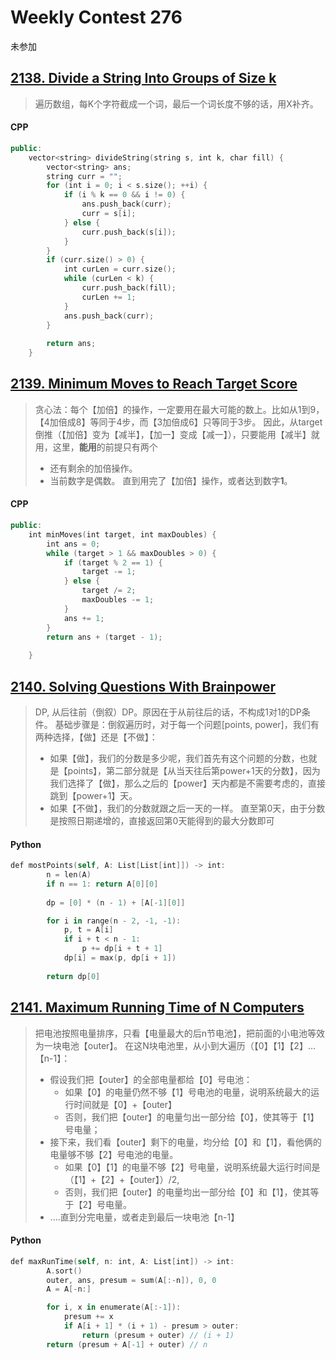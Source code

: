 # Weekly Contest 276

未参加

## [2138. Divide a String Into Groups of Size k](https://leetcode.com/problems/divide-a-string-into-groups-of-size-k/)

> 遍历数组，每K个字符截成一个词，最后一个词长度不够的话，用X补齐。

#### CPP
```swift
public:
    vector<string> divideString(string s, int k, char fill) {
        vector<string> ans;
        string curr = "";
        for (int i = 0; i < s.size(); ++i) {
            if (i % k == 0 && i != 0) {
                ans.push_back(curr);
                curr = s[i];
            } else {
                curr.push_back(s[i]);
            }
        }
        if (curr.size() > 0) {
            int curLen = curr.size();
            while (curLen < k) {
                curr.push_back(fill);
                curLen += 1;
            }
            ans.push_back(curr);
        }
        
        return ans;        
    }
```

## [2139. Minimum Moves to Reach Target Score](https://leetcode.com/problems/minimum-moves-to-reach-target-score/)

> 贪心法：每个【加倍】的操作，一定要用在最大可能的数上。比如从1到9，【4加倍成8】等同于4步，而【3加倍成6】只等同于3步。
> 因此，从target倒推（【加倍】变为【减半】，【加一】变成【减一】），只要能用【减半】就用，这里，**能用**的前提只有两个
> - 还有剩余的加倍操作。
> - 当前数字是偶数。
> 直到用完了【加倍】操作，或者达到数字**1**。

#### CPP
```swift
public:
    int minMoves(int target, int maxDoubles) {
        int ans = 0;
        while (target > 1 && maxDoubles > 0) {
            if (target % 2 == 1) {
                target -= 1;
            } else {
                target /= 2;
                maxDoubles -= 1;
            }            
            ans += 1;
        }        
        return ans + (target - 1);
        
    }
```

## [2140. Solving Questions With Brainpower](https://leetcode.com/problems/solving-questions-with-brainpower/)
> DP, 从后往前（倒叙）DP。原因在于从前往后的话，不构成1对1的DP条件。
> 基础步骤是：倒叙遍历时，对于每一个问题[points, power]，我们有两种选择，【做】还是【不做】：
> - 如果【做】，我们的分数是多少呢，我们首先有这个问题的分数，也就是【points】，第二部分就是【从当天往后第power+1天的分数】，因为我们选择了【做】，那么之后的【power】天内都是不需要考虑的，直接跳到【power+1】天。
> - 如果【不做】，我们的分数就跟之后一天的一样。
> 直至第0天，由于分数是按照日期递增的，直接返回第0天能得到的最大分数即可

#### Python
```swift
def mostPoints(self, A: List[List[int]]) -> int:        
        n = len(A)
        if n == 1: return A[0][0]
        
        dp = [0] * (n - 1) + [A[-1][0]] 

        for i in range(n - 2, -1, -1):            
            p, t = A[i]
            if i + t < n - 1:
                p += dp[i + t + 1]
            dp[i] = max(p, dp[i + 1])
            
        return dp[0]
```

## [2141. Maximum Running Time of N Computers](https://leetcode.com/problems/maximum-running-time-of-n-computers/)
> 把电池按照电量排序，只看【电量最大的后n节电池】，把前面的小电池等效为一块电池【outer】。
> 在这N块电池里，从小到大遍历（【0】【1】【2】... 【n-1】：
> - 假设我们把【outer】的全部电量都给【0】号电池：
>   - 如果【0】的电量仍然不够【1】号电池的电量，说明系统最大的运行时间就是【0】+【outer】
>   - 否则，我们把【outer】的电量匀出一部分给【0】，使其等于【1】号电量；
> - 接下来，我们看【outer】剩下的电量，均分给【0】和【1】，看他俩的电量够不够【2】号电池的电量。
>   - 如果【0】【1】的电量不够【2】号电量，说明系统最大运行时间是 （【1】+【2】+【outer】）/2,
>   - 否则，我们把【outer】的电量均出一部分给【0】和【1】，使其等于【2】号电量。
> - ....直到分完电量，或者走到最后一块电池【n-1】

#### Python
```swift
def maxRunTime(self, n: int, A: List[int]) -> int:
        A.sort()
        outer, ans, presum = sum(A[:-n]), 0, 0
        A = A[-n:]

        for i, x in enumerate(A[:-1]): 
            presum += x 
            if A[i + 1] * (i + 1) - presum > outer: 
                return (presum + outer) // (i + 1)
        return (presum + A[-1] + outer) // n
```
